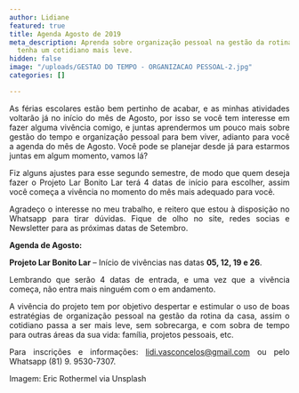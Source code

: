 ```yaml
---
author: Lidiane
featured: true
title: Agenda Agosto de 2019
meta_description: Aprenda sobre organização pessoal na gestão da rotina da casa, e
  tenha um cotidiano mais leve.
hidden: false
image: "/uploads/GESTAO DO TEMPO - ORGANIZACAO PESSOAL-2.jpg"
categories: []

---
```

<p align="justify">As férias escolares estão bem pertinho de acabar, e as minhas atividades voltarão já no início do mês de Agosto, por isso se você tem interesse em fazer alguma vivência comigo, e juntas aprendermos um pouco mais sobre gestão do tempo e organização pessoal para bem viver, adianto para você a agenda do mês de Agosto. Você pode se planejar desde já para estarmos juntas em algum momento, vamos lá?</p>

<p align="justify">Fiz alguns ajustes para esse segundo semestre, de modo que quem deseja fazer o Projeto Lar Bonito Lar terá 4 datas de início para escolher, assim você começa a vivência no momento do mês mais adequado para você.</p>

<p align="justify">Agradeço o interesse no meu trabalho, e reitero que estou à disposição no Whatsapp para tirar dúvidas. Fique de olho no site, redes socias e Newsletter para as próximas datas de Setembro.</p>

<p align="justify"><strong>Agenda de Agosto:</strong></p>

<p align="justify"><strong>Projeto Lar Bonito Lar</strong> – Início de vivências nas datas <strong>05, 12, 19 e 26</strong>.</p>

<p align="justify">Lembrando que serão 4 datas de entrada, e uma vez que a vivência começa, não entra mais ninguém com o <strong></strong> em andamento.</p>

<p align="justify">A vivência do projeto tem por objetivo despertar e estimular o uso de boas estratégias de organização pessoal na gestão da rotina da casa, assim o cotidiano passa a ser mais leve, sem sobrecarga, e com sobra de tempo para outras áreas da sua vida: família, projetos pessoais, etc.</p>

<p align="justify">Para inscrições e informações: <a href="mailto:lidi.vasconcelos@gmail.com">lidi.vasconcelos@gmail.com</a> ou pelo Whatsapp (81) 9. 9530-7307.</p>

<p align="justify">Imagem: Eric Rothermel via Unsplash</p>